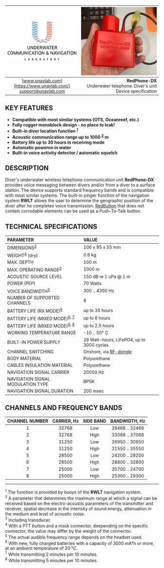 <div style="page-break-after: always;"></div>

| ![logo](/documentation/sm_logo.png) | ![RedPhone-DX](/documentation/redphone_dx.png) |
| :---: | ---: |
| [www.unavlab.com](https://www.unavlab.com/) <br/> [support@unavlab.com](mailto:support@unavlab.com) | **RedPhone-DX** <br/> Underwater telephone. Diver's unit <br/> Device specification |


## KEY FEATURES

* **Compatible with most similar systems (OTS, Oceanreef, etc.)**
* **Fully rugger monoblock design - no place to leak!**
* **Built-in diver location function <sup>[1](#footnote1)</sup>**
* **Acoustic communication range up to 1000 <sup>[2](#footnote2)</sup> m**
* **Battery life up to 30 hours in receiving mode**
* **Automatic poweron in water**
* **Built-in voice activity detector / automatic squelch**

## DESCRIPTION

Diver's underwater wireless telephone communication unit **RedPhone-DX** provides voice messaging between divers and/or from a diver to a surface station. The device supports standard frequency bands and is compatible with most similar systems. The built-in pinger function of the navigation system **RWLT** allows the user to determine the geographic position of the diver after he completes voice transmission.
[RedButton](https://docs.unavlab.com/documentation/EN/Accessories/RedButton_Specification_en.html) that does not contain corrodable elements can be used as a Push-To-Talk button.

<div style="page-break-after: always;"></div>

## TECHNICAL SPECIFICATIONS

| PARAMETER | VALUE |
| :--- | :--- |
| DIMENSIONS<sup>[3](#footnote3)</sup> | 106 x 95 x 55 mm |
| WEIGHT<sup>[4](#footnote4)</sup> (dry) | 0.6 kg |
| MAX. DEPTH | 100 m |
| MAX. OPERATING RANGE<sup>[2](#footnote2)</sup> | 1000 m |
| ACOUSTIC SOURCE LEVEL | 150 dB re 1 uPa @ 1 m |
| POWER (PEP) | 70 Watts |
| VOICE BANDWIDTH<sup>[5](#footnote5)</sup> | 300 .. 4300 Hz |
| NUMBER OF SUPPORTED CHANNELS | 8 |
| BATTERY LIFE (RX MODE)<sup>[6](#footnote6)</sup> | up to 30 hours |
| BATTERY LIFE (MIXED MODE)<sup>[6](#footnote6), [7](#footnote7)</sup> | up to 8 hours |
| BATTERY LIFE (MIXED MODE)<sup>[6](#footnote6), [8](#footnote8)</sup> | up to 2.5 hours |
| WORKING TEMPERATURE RANGE | -10 .. 50° С |
| BUILT-IN POWER SUPPLY | 28 Watt-hours, LiFePO4, up to 3000 cycles |
| CHANNEL SWITCHING | Onshore, via [RF-dongle](RedPhone_RF_Dongle_Specification_en.md) |
| BODY MATERIAL | Polyurethane |
| CABLES INSULATION MATERIAL | Polyurethane |
| NAVIGATION SIGNAL CARRIER | 20050 Hz |
| NAVIGATION SIGNAL MODULATION TYPE | BPSK |
| NAVIGATION SIGNAL DURATION | 200 msec |

## CHANNELS AND FREQUENCY BANDS

| CHANNEL NUMBER | CARRIER, Hz | SIDE BAND | BANDWIDTH, Hz |
| :---: | :---: | :---: | :---: |
| 1 | 32768 | Low | 28468 .. 32468 |
| 2 | 32768 | High | 33068 .. 37068 |
| 3 | 31250 | Low | 26950 .. 30950 |
| 4 | 31250 | High | 31550 .. 35550 |
| 5 | 28500 | Low | 24200 .. 28200 |
| 6 | 28500 | High | 28800 .. 32800 |
| 7 | 25000 | Low | 20700 .. 24700 |
| 8 | 25000 | High | 25300 .. 29300 |

________________
<a name="footnote1"><sup>1</sup></a> The function is provided by buoys of the **RWLT** navigation system.  
<a name="footnote2"><sup>2</sup></a> A parameter that determines the maximum range at which a signal can be received based on the electro-acoustic parameters of the transmitter and receiver, spatial decrease in the intensity of sound energy, attenuation in the medium and level of acoustic noise.  
<a name="footnote3"><sup>3</sup></a> Including transducer.  
<a name="footnote4"><sup>4</sup></a> With a PTT button and a mask connector, deepending on the specific connector, the value may differ by the weight of the connector.  
<a name="footnote5"><sup>5</sup></a> The actual audible frequency range depends on the headset used.  
<a name="footnote6"><sup>6</sup></a> With new, fully charged batteries with a capacity of 3000 mA\*h or more, at an ambient temperature of 20 °C.  
<a name="footnote7"><sup>7</sup></a> While transmitting 2 minutes per 10 minutes.  
<a name="footnote8"><sup>8</sup></a> While transmitting 5 minutes per 10 minutes. 

